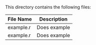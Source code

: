 This directory contains the following files: 

File Name  | Description
------------- | -------------
example.r  | Does example
example.r  | Does example

